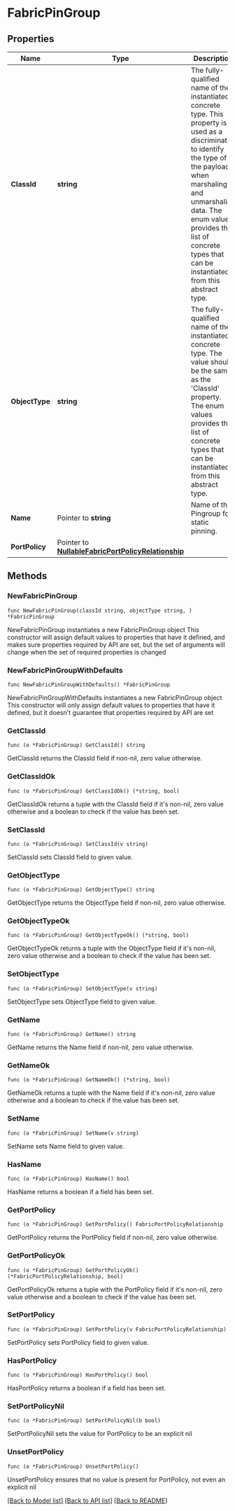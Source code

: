 # FabricPinGroup

## Properties

Name | Type | Description | Notes
------------ | ------------- | ------------- | -------------
**ClassId** | **string** | The fully-qualified name of the instantiated, concrete type. This property is used as a discriminator to identify the type of the payload when marshaling and unmarshaling data. The enum values provides the list of concrete types that can be instantiated from this abstract type. | 
**ObjectType** | **string** | The fully-qualified name of the instantiated, concrete type. The value should be the same as the &#39;ClassId&#39; property. The enum values provides the list of concrete types that can be instantiated from this abstract type. | 
**Name** | Pointer to **string** | Name of the Pingroup for static pinning. | [optional] 
**PortPolicy** | Pointer to [**NullableFabricPortPolicyRelationship**](FabricPortPolicyRelationship.md) |  | [optional] 

## Methods

### NewFabricPinGroup

`func NewFabricPinGroup(classId string, objectType string, ) *FabricPinGroup`

NewFabricPinGroup instantiates a new FabricPinGroup object
This constructor will assign default values to properties that have it defined,
and makes sure properties required by API are set, but the set of arguments
will change when the set of required properties is changed

### NewFabricPinGroupWithDefaults

`func NewFabricPinGroupWithDefaults() *FabricPinGroup`

NewFabricPinGroupWithDefaults instantiates a new FabricPinGroup object
This constructor will only assign default values to properties that have it defined,
but it doesn't guarantee that properties required by API are set

### GetClassId

`func (o *FabricPinGroup) GetClassId() string`

GetClassId returns the ClassId field if non-nil, zero value otherwise.

### GetClassIdOk

`func (o *FabricPinGroup) GetClassIdOk() (*string, bool)`

GetClassIdOk returns a tuple with the ClassId field if it's non-nil, zero value otherwise
and a boolean to check if the value has been set.

### SetClassId

`func (o *FabricPinGroup) SetClassId(v string)`

SetClassId sets ClassId field to given value.


### GetObjectType

`func (o *FabricPinGroup) GetObjectType() string`

GetObjectType returns the ObjectType field if non-nil, zero value otherwise.

### GetObjectTypeOk

`func (o *FabricPinGroup) GetObjectTypeOk() (*string, bool)`

GetObjectTypeOk returns a tuple with the ObjectType field if it's non-nil, zero value otherwise
and a boolean to check if the value has been set.

### SetObjectType

`func (o *FabricPinGroup) SetObjectType(v string)`

SetObjectType sets ObjectType field to given value.


### GetName

`func (o *FabricPinGroup) GetName() string`

GetName returns the Name field if non-nil, zero value otherwise.

### GetNameOk

`func (o *FabricPinGroup) GetNameOk() (*string, bool)`

GetNameOk returns a tuple with the Name field if it's non-nil, zero value otherwise
and a boolean to check if the value has been set.

### SetName

`func (o *FabricPinGroup) SetName(v string)`

SetName sets Name field to given value.

### HasName

`func (o *FabricPinGroup) HasName() bool`

HasName returns a boolean if a field has been set.

### GetPortPolicy

`func (o *FabricPinGroup) GetPortPolicy() FabricPortPolicyRelationship`

GetPortPolicy returns the PortPolicy field if non-nil, zero value otherwise.

### GetPortPolicyOk

`func (o *FabricPinGroup) GetPortPolicyOk() (*FabricPortPolicyRelationship, bool)`

GetPortPolicyOk returns a tuple with the PortPolicy field if it's non-nil, zero value otherwise
and a boolean to check if the value has been set.

### SetPortPolicy

`func (o *FabricPinGroup) SetPortPolicy(v FabricPortPolicyRelationship)`

SetPortPolicy sets PortPolicy field to given value.

### HasPortPolicy

`func (o *FabricPinGroup) HasPortPolicy() bool`

HasPortPolicy returns a boolean if a field has been set.

### SetPortPolicyNil

`func (o *FabricPinGroup) SetPortPolicyNil(b bool)`

 SetPortPolicyNil sets the value for PortPolicy to be an explicit nil

### UnsetPortPolicy
`func (o *FabricPinGroup) UnsetPortPolicy()`

UnsetPortPolicy ensures that no value is present for PortPolicy, not even an explicit nil

[[Back to Model list]](../README.md#documentation-for-models) [[Back to API list]](../README.md#documentation-for-api-endpoints) [[Back to README]](../README.md)


